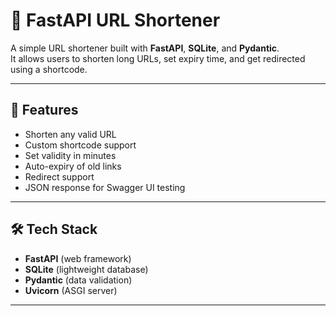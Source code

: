 # 🚀 FastAPI URL Shortener

A simple URL shortener built with **FastAPI**, **SQLite**, and **Pydantic**.  
It allows users to shorten long URLs, set expiry time, and get redirected using a shortcode.

---

## 📌 Features
- Shorten any valid URL
- Custom shortcode support
- Set validity in minutes
- Auto-expiry of old links
- Redirect support
- JSON response for Swagger UI testing

---

## 🛠 Tech Stack
- **FastAPI** (web framework)
- **SQLite** (lightweight database)
- **Pydantic** (data validation)
- **Uvicorn** (ASGI server)

---

